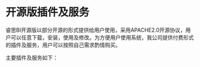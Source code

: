 # 开源版插件及服务

睿思BI开源版以部分开源的形式提供给用户使用，采用APACHE2.0开源协议，用户可以任意下载，安装，使用及修改。为方便用户使用系统，我公司提供付费形式的插件及服务，用户可以按照自己需求酌情购买。

主要插件及服务如下：



